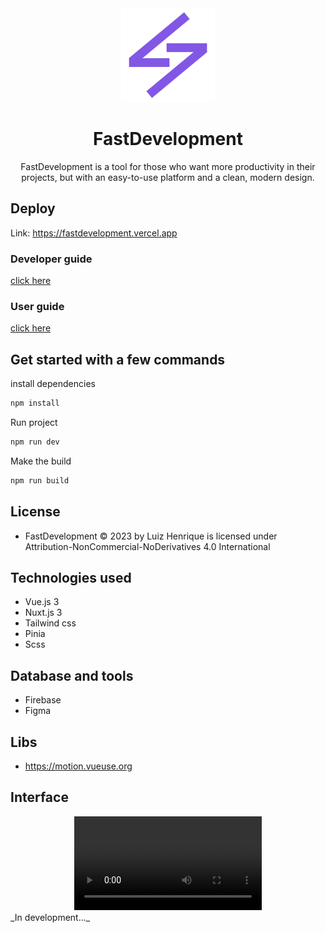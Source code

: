<div align="center">
  <img src="./assets/logo-fastdevelopment.png" width="150">
</div>

<h1 align="center">FastDevelopment</h1>

<p align="center">FastDevelopment is a tool for those who want more productivity in their projects, but with an easy-to-use platform and a clean, modern design.</p>

## Deploy

Link: https://fastdevelopment.vercel.app

### Developer guide

[click here](https://github.com/Luizboaventura1/fastdevelopment/tree/main/docs/developer-guide)

### User guide

[click here](https://github.com/Luizboaventura1/fastdevelopment/tree/main/docs/user-guide)

## Get started with a few commands

install dependencies

```bash
npm install
```

Run project

```bash
npm run dev
```

Make the build

```bash
npm run build
```

## License

- FastDevelopment © 2023 by Luiz Henrique is licensed under Attribution-NonCommercial-NoDerivatives 4.0 International

## Technologies used

- Vue.js 3
- Nuxt.js 3
- Tailwind css
- Pinia
- Scss

## Database and tools

- Firebase
- Figma

## Libs

- https://motion.vueuse.org

## Interface

<div align="center">
  <video>
  <source src="https://media2.giphy.com/media/v1.Y2lkPTc5MGI3NjEx…9naWZfYnlfaWQmY3Q9Zw/mGO1hoEvogACWwaXVB/giphy.gif" type="video/mp4">
</video>
</div>
_In development..._
